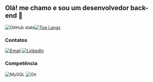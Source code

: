 ## Olá! me chamo e sou um desenvolvedor back-end 👋

![GitHub stats](https://github-readme-stats.vercel.app/api?username=GuiLLacerda&show_icons=true&theme=transparent)[![Top Langs](https://github-readme-stats.vercel.app/api/top-langs/?username=GuiLLacerda&layout=compact&theme=transparent)](https://github.com/GuiLLacerda/github-readme-stats)

### Contatos

[![Email](https://img.shields.io/badge/Gmail-D14836?style=for-the-badge&logo=gmail&logoColor=white)](https://mail.google.com/mail/u/0/#inbox?compose=DmwnWrRnZFKqgmqvVPvJrCCsDlqQZTMbcRcwPfDPpsQKSjbJjCzhgsBwMzwRzzwwdghVvLzbnnsG) [![LinkedIn](https://img.shields.io/badge/LinkedIn-0077B5?style=for-the-badge&logo=linkedin&logoColor=white)](https://www.linkedin.com/in/guilherme-lima-ba526a21a/)

### Competência

<div style="display: inline_block">
  <img align="center" alt="MySQL" src="https://img.shields.io/badge/MySQL-00000F?style=for-the-badge&logo=mysql&logoColor=white" />
  <img align="center" alt="Git" src="https://img.shields.io/badge/GIT-E44C30?style=for-the-badge&logo=git&logoColor=white" />
</div><br/>
